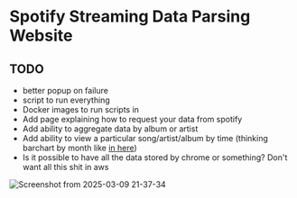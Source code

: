 # Spotify Streaming Data Parsing Website

## TODO
* better popup on failure
* script to run everything
* Docker images to run scripts in
* Add page explaining how to request your data from spotify
* Add ability to aggregate data by album or artist
* Add ability to view a particular song/artist/album by time (thinking barchart by month like [in here](https://ui.shadcn.com/examples/dashboard))
* Is it possible to have all the data stored by chrome or something? Don't want all this shit in aws

![Screenshot from 2025-03-09 21-37-34](https://github.com/user-attachments/assets/66d87901-4df8-43f2-a895-aec36cd6cf48)
